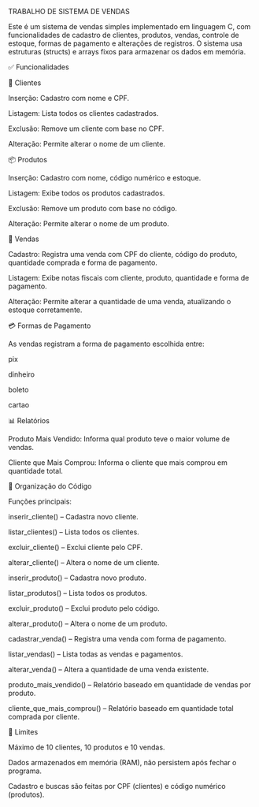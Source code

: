 TRABALHO DE SISTEMA DE VENDAS

Este é um sistema de vendas simples implementado em linguagem C, com funcionalidades de cadastro de clientes, produtos, vendas, controle de estoque, formas de pagamento e alterações de registros. O sistema usa estruturas (structs) e arrays fixos para armazenar os dados em memória.

✅ Funcionalidades

👤 Clientes

Inserção: Cadastro com nome e CPF.

Listagem: Lista todos os clientes cadastrados.

Exclusão: Remove um cliente com base no CPF.

Alteração: Permite alterar o nome de um cliente.

📦 Produtos

Inserção: Cadastro com nome, código numérico e estoque.

Listagem: Exibe todos os produtos cadastrados.

Exclusão: Remove um produto com base no código.

Alteração: Permite alterar o nome de um produto.

🧾 Vendas

Cadastro: Registra uma venda com CPF do cliente, código do produto, quantidade comprada e forma de pagamento.

Listagem: Exibe notas fiscais com cliente, produto, quantidade e forma de pagamento.

Alteração: Permite alterar a quantidade de uma venda, atualizando o estoque corretamente.

💳 Formas de Pagamento

As vendas registram a forma de pagamento escolhida entre:

pix

dinheiro

boleto

cartao

📊 Relatórios

Produto Mais Vendido: Informa qual produto teve o maior volume de vendas.

Cliente que Mais Comprou: Informa o cliente que mais comprou em quantidade total.

🧾 Organização do Código

Funções principais:

inserir_cliente() – Cadastra novo cliente.

listar_clientes() – Lista todos os clientes.

excluir_cliente() – Exclui cliente pelo CPF.

alterar_cliente() – Altera o nome de um cliente.

inserir_produto() – Cadastra novo produto.

listar_produtos() – Lista todos os produtos.

excluir_produto() – Exclui produto pelo código.

alterar_produto() – Altera o nome de um produto.

cadastrar_venda() – Registra uma venda com forma de pagamento.

listar_vendas() – Lista todas as vendas e pagamentos.

alterar_venda() – Altera a quantidade de uma venda existente.

produto_mais_vendido() – Relatório baseado em quantidade de vendas por produto.

cliente_que_mais_comprou() – Relatório baseado em quantidade total comprada por cliente.

🔢 Limites

Máximo de 10 clientes, 10 produtos e 10 vendas.

Dados armazenados em memória (RAM), não persistem após fechar o programa.

Cadastro e buscas são feitas por CPF (clientes) e código numérico (produtos).
